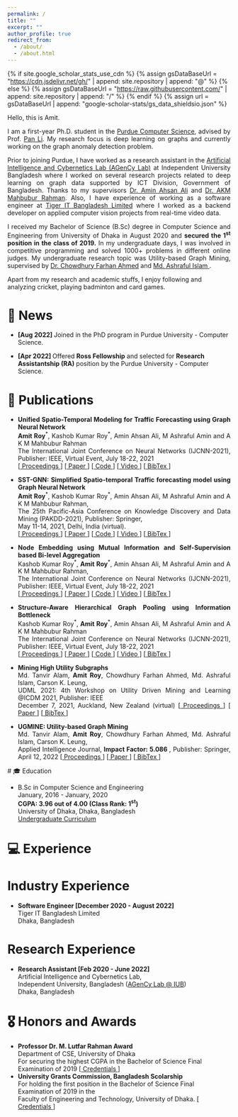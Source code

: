 ```yaml
---
permalink: /
title: ""
excerpt: ""
author_profile: true
redirect_from: 
  - /about/
  - /about.html
---
```


{% if site.google_scholar_stats_use_cdn %}
{% assign gsDataBaseUrl = "https://cdn.jsdelivr.net/gh/" | append: site.repository | append: "@" %}
{% else %}
{% assign gsDataBaseUrl = "https://raw.githubusercontent.com/" | append: site.repository | append: "/" %}
{% endif %}
{% assign url = gsDataBaseUrl | append: "google-scholar-stats/gs_data_shieldsio.json" %}

<p> Hello, this is Amit.</p>


<p align="justify"> 
I am a first-year Ph.D. student in the <a href="https://www.cs.purdue.edu/">Purdue Computer Science</a>, advised by Prof. <a href="https://sites.google.com/view/panli-purdue/home"> Pan Li</a>. My research focus is deep learning on graphs and currently working on the graph anomaly detection problem. </p>
   

<p align="justify"> 
Prior to joining Purdue, I have worked as a research assistant in the <a href="https://agencylab.github.io/">Artificial Intelligence and Cybernetics Lab (AGenCy Lab)</a> at Independent University Bangladesh where I worked on several research projects related to deep learning on graph data supported by ICT Division, Government of Bangladesh. 
Thanks to my supervisors <a href="https://scholar.google.com/citations?user=OqlqQTwAAAAJ&hl"> Dr. Amin Ahsan Ali</a> and <a href="https://scholar.google.com/citations?user=qc0_e18AAAAJ&hl"> Dr. AKM Mahbubur Rahman</a>. Also, 
 I have experience of working as a software engineer at <a href="http://www.tigerit.com/"> Tiger IT Bangladesh Limited</a> where I worked as a backend developer on applied computer vision projects from real-time video data. 
</p>


       
       
<!-- <p align="justify"> In AGenCy Lab, I published works on node and graph classification problems
as well as Spatio-temporal traffic forecasting using GNNs in PAKDD - 2021 and IJCNN - 2021. Thanks to my supervisors <a href="http://www.cse.iub.edu.bd/faculties/53"> Dr. Amin Ahsan Ali</a> and 
<a href="http://www.cse.iub.edu.bd/faculties/56"> Dr. AKM Mahbubur Rahman</a> </p>
</p> -->

<p align="justify">I received my Bachelor of Science (B.Sc) degree in Computer Science and Engineering 
 from University of Dhaka in August 2020 and <b> secured the 1<sup>st</sup> position in the class of 2019.</b> 
In my undergraduate days, I was involved in competitive programming and solved 1000+ problems in different online judges.
My undergraduate research topic was Utility-based Graph Mining, supervised by 
<a href="https://scholar.google.fr/citations?hl=en&user=0huuef0AAAAJ"> 
Dr. Chowdhury Farhan Ahmed</a> and  <a href="https://scholar.google.com/citations?user=UD5-rcAAAAAJ&hl"> Md. Ashraful Islam  </a>.  </p>

Apart from my research and academic stuffs, I enjoy following and analyzing cricket, playing badminton and card games. 


# 📰 News

<ul>


  <p align="justify">
    <li><strong> [Aug 2022] </strong> 
      Joined in the PhD program in Purdue University - Computer Science.
    </li>
  </p>

  <p align="justify">
    <li><strong> [Apr 2022] </strong> 
      Offered <b>Ross Fellowship</b> and selected for <b>Research Assistantship (RA)</b> position by the Purdue University - Computer Science.
    </li>
  </p>

</ul>

# 📝 Publications 

  <ul>

  <li>
    <p align="justify">
    <b>Unified Spatio-Temporal Modeling for Traffic Forecasting using Graph Neural Network</b> <br>
    <b>Amit Roy</b><sup>*</sup>, Kashob Kumar Roy<sup>*</sup>, Amin Ahsan Ali, M Ashraful Amin and A K M Mahbubur Rahman <br>
    The International Joint Conference on Neural Networks (IJCNN-2021),  Publisher: IEEE, Virtual Event, July 18-22, 2021 <br>
    [<a href="https://ieeexplore.ieee.org/document/9533319" target="\_blank"> Proceedings </a>]
    [<a href="https://arxiv.org/abs/2104.12518" target="\_blank"> Paper </a>]
    [<a href="https://github.com/AmitRoy7781/USTGCN" target="\_blank"> Code </a>]
    [<a href="https://youtu.be/95EJAFOsUmY" target="\_blank"> Video </a>]
    [<a href="https://scholar.googleusercontent.com/scholar.bib?q=info:QRuyQVcslqIJ:scholar.google.com/&output=citation&scisdr=Cm0PZFwMEP7u5yT9BBM:AGlGAw8AAAAAZID7HBJfx4oX3Q1qONblSbKmDbc&scisig=AGlGAw8AAAAAZID7HNKweGcBM_CAYhcK-X48sm8&scisf=4&ct=citation&cd=-1&hl=en" target="\_blank"> BibTex </a>]
    </p>

  </li>
  
  
  <li>
    <p align="justify">
    <b>SST-GNN: Simplified Spatio-temporal Traffic forecasting model using Graph Neural Network</b> <br>
    <b>Amit Roy</b><sup>*</sup>, Kashob Kumar Roy<sup>*</sup>, Amin Ahsan Ali, M Ashraful Amin and A K M Mahbubur Rahman, <br>
    The 25th Pacific-Asia Conference on Knowledge Discovery and Data Mining (PAKDD-2021), Publisher: Springer,<br>
    May 11-14, 2021, Delhi, India (virtual). <br>
    [<a href="https://link.springer.com/chapter/10.1007/978-3-030-75768-7_8" target="\_blank"> Proceedings </a>]
    [<a href="https://arxiv.org/abs/2104.00055" target="\_blank"> Paper </a>]
    [<a href="https://github.com/AmitRoy7781/SST-GNN" target="\_blank"> Code </a>]
    [<a href="https://youtu.be/Vl4P5IfbuE4" target="\_blank"> Video </a>]
    [<a href="https://scholar.googleusercontent.com/scholar.bib?q=info:dKhl0akwOkgJ:scholar.google.com/&output=citation&scisdr=Cm0PZFwMEP7u5yT9msQ:AGlGAw8AAAAAZID7gsVR8vFZrZztYFm4yg6un00&scisig=AGlGAw8AAAAAZID7gs6jzm3m9tMg87hk3LGDiKw&scisf=4&ct=citation&cd=-1&hl=en" target="\_blank"> BibTex </a>]
    
  </p>
  </li>

  <li>
    <p align="justify">
    <b>Node Embedding using Mutual Information and Self-Supervision based Bi-level Aggregation</b> <br>
    Kashob Kumar Roy<sup>*</sup>, <b>Amit Roy</b><sup>*</sup>, Amin Ahsan Ali, M Ashraful Amin and A K M Mahbubur Rahman,<br>
    The International Joint Conference on Neural Networks (IJCNN-2021), Publisher: IEEE, Virtual Event, July 18-22, 2021 <br>
    [<a href="https://ieeexplore.ieee.org/document/9533715" target="\_blank"> Proceedings </a>]
    [<a href="https://arxiv.org/abs/2104.13014" target="\_blank"> Paper </a>]
    [<a href="https://github.com/forkkr/LnL-GNN" target="\_blank"> Code </a>]
    [<a href="https://youtu.be/dVAm6GgIMzQ" target="\_blank"> Video </a>]
    [<a href="https://scholar.googleusercontent.com/scholar.bib?q=info:840jEkMWs7oJ:scholar.google.com/&output=citation&scisdr=Cm0PZFwMEP7u5yT9p98:AGlGAw8AAAAAZID7v94RMbvzgxbKGjKfkN54muA&scisig=AGlGAw8AAAAAZID7v6lrkLjgckcO45PUzaYqRvw&scisf=4&ct=citation&cd=-1&hl=en" target="\_blank"> BibTex </a>]
  </p>
  </li>
  
  <li>
    <p align="justify">
    <b>Structure-Aware Hierarchical Graph Pooling using Information Bottleneck</b> <br>
    Kashob Kumar Roy<sup>*</sup>, <b>Amit Roy</b><sup>*</sup>, Amin Ahsan Ali, M Ashraful Amin and A K M Mahbubur Rahman <br>
    The International Joint Conference on Neural Networks (IJCNN-2021), Publisher: IEEE, Virtual Event, July 18-22, 2021 <br>
    [<a href="https://ieeexplore.ieee.org/document/9533778" target="\_blank"> Proceedings </a>]
    [<a href="https://arxiv.org/abs/2104.13012" target="\_blank"> Paper </a>]
    [<a href="https://github.com/forkkr/HIBPool" target="\_blank"> Code </a>]
    [<a href="https://youtu.be/L3amRKyaCsw" target="\_blank"> Video </a>]
    [<a href="https://scholar.googleusercontent.com/scholar.bib?q=info:puuC8xG0NWsJ:scholar.google.com/&output=citation&scisdr=Cm0PZFwMEP7u5yT97T4:AGlGAw8AAAAAZID79T-drDSIJcA0Mjwq9g68jUQ&scisig=AGlGAw8AAAAAZID79WYvpRJLgjY-8ZL787kb6OU&scisf=4&ct=citation&cd=-1&hl=en" target="\_blank"> BibTex </a>]
  </p>
  </li>

  <li>
    <p align="justify">
    <b>Mining High Utility Subgraphs</b> <br>
    Md. Tanvir Alam, <b> Amit Roy</b>, Chowdhury Farhan Ahmed, Md. Ashraful Islam, Carson K. Leung,<br>
    UDML 2021: 4th Workshop on Utility Driven Mining and Learning @ICDM 2021, Publisher: IEEE <br> December 7, 2021, Auckland, New Zealand (virtual) 
    [<a href="https://ieeexplore.ieee.org/document/9679947/" target="\_blank"> Proceedings </a>]
    [<a href="https://drive.google.com/file/d/1S7DcKlQQa1ur4hlD_tW1HOTpQQJ-NKDs/" target="\_blank"> Paper </a>]
    [<a href="https://scholar.googleusercontent.com/scholar.bib?q=info:kyWhEkwTjLAJ:scholar.google.com/&output=citation&scisdr=Cm0PZFwMEP7u5yT7jP8:AGlGAw8AAAAAZID9lP7u3HFfAjpDVMFTrWZ6Xc4&scisig=AGlGAw8AAAAAZID9lBN872YedXPw_yvISTqfEn8&scisf=4&ct=citation&cd=-1&hl=en" target="\_blank"> BibTex </a>]
  </p>
  </li>

  <li>
    <p align="justify">
    <b>UGMINE: Utility-based Graph Mining</b> <br>
    Md. Tanvir Alam, <b>Amit Roy</b>, Chowdhury Farhan Ahmed, Md. Ashraful Islam, Carson K. Leung, <br>
    Applied Intelligence Journal,
    <b> Impact Factor: 5.086 </b> , Publisher: Springer, April 12, 2022
    [<a href="https://link.springer.com/article/10.1007/s10489-022-03385-8" target="\_blank"> Proceedings </a>]
    [<a href="https://drive.google.com/file/d/1X28IATu4Ee4myM6j0LMGSVMeqN8Aotpv/" target="\_blank"> Paper </a>]
    [<a href="https://scholar.googleusercontent.com/scholar.bib?q=info:-ZOQyJap8osJ:scholar.google.com/&output=citation&scisdr=Cm0PZFwMEP7u5yT7XgM:AGlGAw8AAAAAZID9RgLV201Uzo5PDwhzNd60934&scisig=AGlGAw8AAAAAZID9RqRR_aiXah7e8_HQ6YE1E0c&scisf=4&ct=citation&cd=-1&hl=en&scfhb=1" target="\_blank"> BibTex </a>]
  </p>
  </li>

</ul># 🎓 Education

<ul>
  <li>
    B.Sc in Computer Science and Engineering<br>
    January, 2016 - January, 2020 <br>
    <strong> CGPA: 3.96 out of 4.00 (Class Rank: 1<sup>st</sup>) </strong> <br>
    University of Dhaka,
    Dhaka, Bangladesh <br>
      <a href="http://www.cse.du.ac.bd/wp-content/uploads/2021/01/Syllabus_2015-16.pdf" target="\_blank"> Undergraduate Curriculum </a>
  </li>

</ul>







# 💻 Experience

#  Industry Experience

<ul>
  <li>
    <b>Software Engineer [December 2020 - August 2022]</b> <br>
    Tiger IT Bangladesh Limited <br>
    Dhaka, Bangladesh 
  </li> 
</ul> 

#  Research Experience
<ul>
  <li>
    <strong>Research Assistant [Feb 2020 - June 2022]</strong> <br>
    Artificial Intelligence and Cybernetics Lab,<br> 
    Independent University, Bangladesh (<a href="https://agencylab.github.io/" target="\_blank">AGenCy Lab @ IUB</a>) 
    <br> Dhaka, Bangladesh
  </li>
</ul>


# 🎖️ Honors and Awards
<ul>
  <li>
    <strong> Professor Dr. M. Lutfar Rahman Award</strong><br>
    Department of CSE, University of Dhaka<br>
    For securing the highest CGPA in the Bachelor of Science Final Examination of 2019 [<a href="https://drive.google.com/file/d/1sxPUDkev45Vouifbtavjl5-BvUFo7gtV/" target="\_blank"> Credentials </a>]  <br>
  </li>
  <li>
    <strong>University Grants Commission, Bangladesh Scolarship</strong><br>
    For holding the first position in the Bachelor of Science Final Examination of 2019 in the <br> Faculty of Engineering and Technology, University of Dhaka. [<a href="https://drive.google.com/file/d/1BsCjgStrawdL277Wg7xT9OUjwyuD34t1/" target="\_blank"> Credentials </a>] <br> 
  </li>
</ul>


<script type="text/javascript" id="clustrmaps" src="//cdn.clustrmaps.com/map_v2.js?cl=ffffff&w=240&t=tt&d=KbAAVdH05WgIVyOJheLnVrNP3J7FZQz_OpwEcMjij9s&co=2d78ad&ct=ffffff&cmo=3acc3a&cmn=ff5353"></script>




<br>

<!-- # 💻 Internships
- *2019.05 - 2020.02*, [Lorem](https://github.com/), China.  -->
